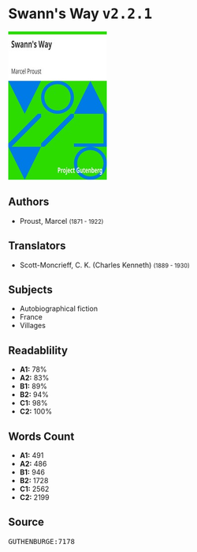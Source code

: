 # Swann's Way <kbd>v2.2.1</kbd>

![](./cover.medium.jpg "")

## Authors


 - Proust, Marcel <small>(1871 - 1922)</small>

## Translators


 - Scott-Moncrieff, C. K. (Charles Kenneth) <small>(1889 - 1930)</small>

## Subjects


 - Autobiographical fiction
 - France
 - Villages

## Readablility


 - **A1:** 78%
 - **A2:** 83%
 - **B1:** 89%
 - **B2:** 94%
 - **C1:** 98%
 - **C2:** 100%

## Words Count


 - **A1:** 491
 - **A2:** 486
 - **B1:** 946
 - **B2:** 1728
 - **C1:** 2562
 - **C2:** 2199

## Source


<kbd>GUTHENBURGE:7178</kbd>
